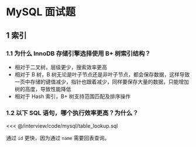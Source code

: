 # MySQL 面试题

## 1 索引

### 1.1 为什么 InnoDB 存储引擎选择使用 B+ 树索引结构？

- 相对于二叉树，层级更少，搜索效率更高
- 相对于 B 树，B 树无论是叶子节点还是非叶子节点，都会保存数据，这样导致一页中存储的键值减少，指针也跟着减少，同样要保存大量的数据，只能增加树的高度，导致性能降低
- 相对于 Hash 索引，B+ 树支持范围匹配及排序操作

### 1.2 以下 SQL 语句，哪个执行效率更高？为什么？

<<< @/interview/code/mysql/table_lookup.sql

通过 `id` 更快，因为通过 `name` 需要回表查询。
